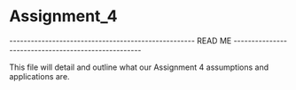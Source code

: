 # Assignment_4

---------------------------------------------------- READ ME ----------------------------------------------------

This file will detail and outline what our Assignment 4 assumptions and applications are.
